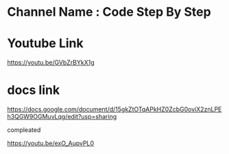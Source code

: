 # Channel Name :  Code Step By Step

# Youtube Link
https://youtu.be/GVbZrBYkX1g

# docs link
https://docs.google.com/document/d/15gkZtOTqAPkHZ0ZcbG0oviX2znLPEh3QGW9OGMuvLqg/edit?usp=sharing

compleated 
<!-- node js playlist 23 -->

https://youtu.be/exO_AupvPL0